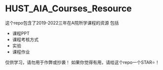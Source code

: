 # HUST_AIA_Courses_Resource
这个repo包含了2019-2022三年在A院所学课程的资源
包括

* 课程PPT
* 课程考核方式
* 实验
* 课程作业

仅供学习，请勿用于作弊或抄袭！
如果你觉得有用，请给这个repo一个STAR⭐！
